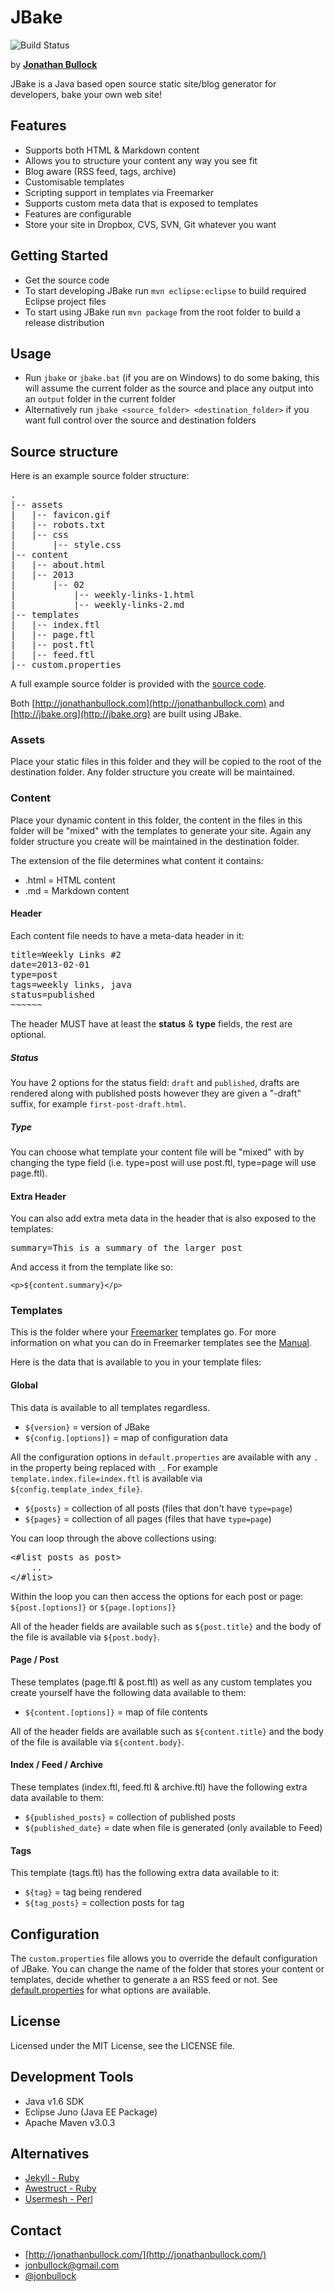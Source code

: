 # JBake

![Build Status](https://travis-ci.org/mismatch/JBake.png?branch=master)

by **[Jonathan Bullock](http://jonathanbullock.com/)**

JBake is a Java based open source static site/blog generator for developers, bake your own web site!

## Features

- Supports both HTML & Markdown content
- Allows you to structure your content any way you see fit
- Blog aware (RSS feed, tags, archive)
- Customisable templates
- Scripting support in templates via Freemarker
- Supports custom meta data that is exposed to templates
- Features are configurable
- Store your site in Dropbox, CVS, SVN, Git whatever you want

## Getting Started

- Get the source code
- To start developing JBake run `mvn eclipse:eclipse` to build required Eclipse project files
- To start using JBake run `mvn package` from the root folder to build a release distribution

## Usage

- Run `jbake` or `jbake.bat` (if you are on Windows) to do some baking, this will assume the current folder as the source and place any output into an `output` folder in the current folder
- Alternatively run `jbake <source_folder> <destination_folder>` if you want full control over the source and destination folders

## Source structure

Here is an example source folder structure:

<pre>
.
|-- assets
|   |-- favicon.gif
|   |-- robots.txt
|   |-- css
|       |-- style.css
|-- content
|   |-- about.html
|   |-- 2013
|       |-- 02 
|           |-- weekly-links-1.html
|           |-- weekly-links-2.md
|-- templates
|   |-- index.ftl
|   |-- page.ftl
|   |-- post.ftl
|   |-- feed.ftl
|-- custom.properties
</pre>

A full example source folder is provided with the [source code](https://github.com/jonbullock/JBake/tree/master/src/test/resources).

Both [http://jonathanbullock.com](http://jonathanbullock.com) and [http://jbake.org](http://jbake.org) are built using JBake.

### Assets

Place your static files in this folder and they will be copied to the root of the destination folder. Any folder structure you create will be maintained.

### Content

Place your dynamic content in this folder, the content in the files in this folder will be "mixed" with the templates to generate your site. Again any folder structure you create will be maintained in the destination folder.

The extension of the file determines what content it contains:

- .html = HTML content
- .md = Markdown content

#### Header

Each content file needs to have a meta-data header in it:

<pre>
title=Weekly Links #2
date=2013-02-01
type=post
tags=weekly links, java
status=published
~~~~~~
</pre>

The header MUST have at least the **status** & **type** fields, the rest are optional.

##### Status

You have 2 options for the status field: `draft` and `published`, drafts are rendered along with published posts however they are given a "-draft" suffix, for example `first-post-draft.html`.

##### Type

You can choose what template your content file will be "mixed" with by changing the type field (i.e. type=post will use post.ftl, type=page will use page.ftl).

#### Extra Header

You can also add extra meta data in the header that is also exposed to the templates:

<pre>
summary=This is a summary of the larger post
</pre>

And access it from the template like so:

`<p>${content.summary}</p>`

### Templates

This is the folder where your [Freemarker](http://freemarker.sourceforge.net) templates go. For more information on what you can do in Freemarker templates see the [Manual](http://freemarker.sourceforge.net/docs/index.html).

Here is the data that is available to you in your template files:

#### Global

This data is available to all templates regardless.

- `${version}` = version of JBake
- `${config.[options]}` = map of configuration data

All the configuration options in `default.properties` are available with any `.` in the property being replaced with `_`.
For example `template.index.file=index.ftl` is available via `${config.template_index_file}`.

- `${posts}` = collection of all posts (files that don't have `type=page`)
- `${pages}` = collection of all pages (files that have `type=page`)

You can loop through the above collections using:

<pre>
&lt;#list posts as post&gt;
	..
&lt;/#list&gt;
</pre>

Within the loop you can then access the options for each post or page: `${post.[options]}` or `${page.[options]}`

All of the header fields are available such as `${post.title}` and the body of the file is available via `${post.body}`.

#### Page / Post

These templates (page.ftl & post.ftl) as well as any custom templates you create yourself have the following data available to them:

- `${content.[options]}` = map of file contents

All of the header fields are available such as `${content.title}` and the body of the file is available via `${content.body}`.

#### Index / Feed / Archive

These templates (index.ftl, feed.ftl & archive.ftl) have the following extra data available to them:

- `${published_posts}` = collection of published posts
- `${published_date}` = date when file is generated (only available to Feed)

#### Tags

This template (tags.ftl) has the following extra data available to it:

- `${tag}` = tag being rendered
- `${tag_posts}` = collection posts for tag

## Configuration

The `custom.properties` file allows you to override the default configuration of JBake. You can change the name of the folder that stores your content or templates, decide whether to generate a an RSS feed or not. See [default.properties](https://github.com/jonbullock/JBake/blob/master/src/main/resources/default.properties) for what options are available.

## License

Licensed under the MIT License, see the LICENSE file.

## Development Tools

- Java v1.6 SDK
- Eclipse Juno (Java EE Package)
- Apache Maven v3.0.3

## Alternatives

- [Jekyll - Ruby](http://jekyllrb.com/)
- [Awestruct - Ruby](http://awestruct.org/)
- [Usermesh - Perl](http://usermesh.org/)

## Contact

- [http://jonathanbullock.com/](http://jonathanbullock.com/)
- [jonbullock@gmail.com](mailto:jonbullock@gmail.com)
- [@jonbullock](http://twitter.com/jonbullock)
